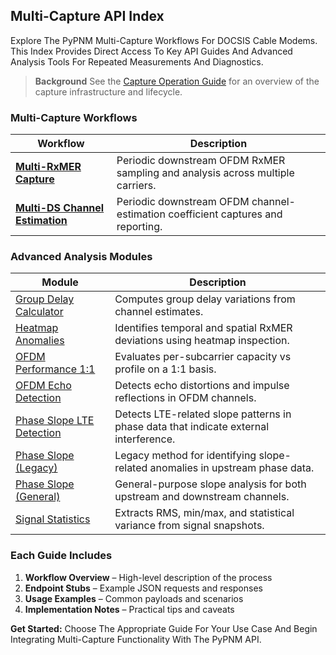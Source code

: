 ## Multi-Capture API Index

Explore The PyPNM Multi-Capture Workflows For DOCSIS Cable Modems. This Index Provides Direct Access To Key API Guides And Advanced Analysis Tools For Repeated Measurements And Diagnostics.

> **Background**
> See the [Capture Operation Guide](capture-operation.md) for an overview of the capture infrastructure and lifecycle.

### Multi-Capture Workflows

| **Workflow**                                                 | **Description**                                                                 |
| ------------------------------------------------------------ | ------------------------------------------------------------------------------- |
| **[Multi-RxMER Capture](multi-capture-rxmer.md)**            | Periodic downstream OFDM RxMER sampling and analysis across multiple carriers.  |
| **[Multi-DS Channel Estimation](multi-capture-chan-est.md)** | Periodic downstream OFDM channel-estimation coefficient captures and reporting. |

### Advanced Analysis Modules

| **Module**                                                             | **Description**                                                                       |
| ---------------------------------------------------------------------- | ------------------------------------------------------------------------------------- |
| [Group Delay Calculator](./analysis/group-delay-calculator.md)         | Computes group delay variations from channel estimates.                               |
| [Heatmap Anomalies](./analysis/heatmap-anomalies.md)                   | Identifies temporal and spatial RxMER deviations using heatmap inspection.            |
| [OFDM Performance 1:1](./analysis/multi-rxmer-ofdm-performance-1-1.md) | Evaluates per-subcarrier capacity vs profile on a 1:1 basis.                          |
| [OFDM Echo Detection](./analysis/ofdm-echo-detection.md)               | Detects echo distortions and impulse reflections in OFDM channels.                    |
| [Phase Slope LTE Detection](./analysis/phase-slope-lte-detection.md)   | Detects LTE-related slope patterns in phase data that indicate external interference. |
| [Phase Slope (Legacy)](./analysis/phase-slope-lte-detection-2.md)      | Legacy method for identifying slope-related anomalies in upstream phase data.         |
| [Phase Slope (General)](./analysis/phase-slope.md)                     | General-purpose slope analysis for both upstream and downstream channels.             |
| [Signal Statistics](./analysis/signal-statistics.md)                   | Extracts RMS, min/max, and statistical variance from signal snapshots.                |

### Each Guide Includes

1. **Workflow Overview** – High-level description of the process
2. **Endpoint Stubs** – Example JSON requests and responses
3. **Usage Examples** – Common payloads and scenarios
4. **Implementation Notes** – Practical tips and caveats

**Get Started:** Choose The Appropriate Guide For Your Use Case And Begin Integrating Multi-Capture Functionality With The PyPNM API.
